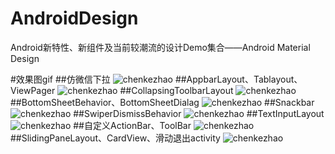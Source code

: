 # AndroidDesign
Android新特性、新组件及当前较潮流的设计Demo集合——Android Material Design


#效果图gif
##仿微信下拉
![chenkezhao](https://github.com/chenkezhao/AndroidDesign/tree/master/doc/1.gif "陈科肇")
##AppbarLayout、Tablayout、ViewPager
![chenkezhao](https://github.com/chenkezhao/AndroidDesign/tree/master/doc/2.gif "陈科肇")
##CollapsingToolbarLayout
![chenkezhao](https://github.com/chenkezhao/AndroidDesign/tree/master/doc/3.gif "陈科肇")
##BottomSheetBehavior、BottomSheetDialag
![chenkezhao](https://github.com/chenkezhao/AndroidDesign/tree/master/doc/8.gif "陈科肇")
##Snackbar
![chenkezhao](https://github.com/chenkezhao/AndroidDesign/tree/master/doc/4.gif "陈科肇")
##SwiperDismissBehavior
![chenkezhao](https://github.com/chenkezhao/AndroidDesign/tree/master/doc/5.gif "陈科肇")
##TextInputLayout
![chenkezhao](https://github.com/chenkezhao/AndroidDesign/tree/master/doc/6.gif "陈科肇")
##自定义ActionBar、ToolBar
![chenkezhao](https://github.com/chenkezhao/AndroidDesign/tree/master/doc/7.gif "陈科肇")
##SlidingPaneLayout、CardView、滑动退出activity
![chenkezhao](https://github.com/chenkezhao/AndroidDesign/tree/master/doc/9.gif "陈科肇")
